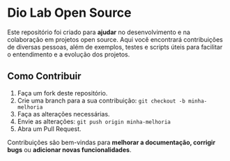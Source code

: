 
# Dio Lab Open Source

Este repositório foi criado para **ajudar** no desenvolvimento e na colaboração em projetos open source.
Aqui você encontrará contribuições de diversas pessoas, além de exemplos, testes e scripts úteis para facilitar o entendimento
e a evolução dos projetos.

## Como Contribuir

1. Faça um fork deste repositório.
2. Crie uma branch para a sua contribuição: `git checkout -b minha-melhoria`
3. Faça as alterações necessárias.
4. Envie as alterações: `git push origin minha-melhoria`
5. Abra um Pull Request.

Contribuições são bem-vindas para **melhorar a documentação, corrigir bugs** ou **adicionar novas funcionalidades**.
